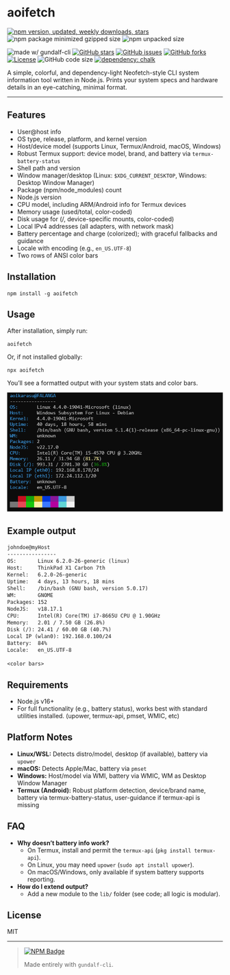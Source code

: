 # aoifetch

[![npm version, updated, weekly downloads, stars](https://nodei.co/npm/aoifetch.svg?style=shields&data=v,u,d,s&color=orange)](https://nodei.co/npm/aoifetch/)
![npm package minimized gzipped size](https://img.shields.io/bundlejs/size/aoifetch)
![npm unpacked size](https://img.shields.io/npm/unpacked-size/aoifetch)

![made w/ gundalf-cli](https://img.shields.io/badge/gundalf--cli-0.1.0-green)
[![GitHub stars](https://img.shields.io/github/stars/aoikarasu/aoifetch?style=social)](https://github.com/aoikarasu/aoifetch/stargazers)
[![GitHub issues](https://img.shields.io/github/issues/aoikarasu/aoifetch)](https://github.com/aoikarasu/aoifetch/issues)
[![GitHub forks](https://img.shields.io/github/forks/aoikarasu/aoifetch?style=social)](https://github.com/aoikarasu/aoifetch/network/members)
[![License](https://img.shields.io/github/license/aoikarasu/aoifetch)](./LICENSE)
![GitHub code size](https://img.shields.io/github/languages/code-size/aoikarasu/aoifetch)
[![dependency: chalk](https://img.shields.io/github/package-json/dependency-version/aoikarasu/aoifetch/chalk)](https://www.npmjs.com/package/chalk)

A simple, colorful, and dependency-light Neofetch-style CLI system information tool written in Node.js. Prints your system specs and hardware details in an eye-catching, minimal format.

---

## Features

- User@host info
- OS type, release, platform, and kernel version
- Host/device model (supports Linux, Termux/Android, macOS, Windows)
- Robust Termux support: device model, brand, and battery via `termux-battery-status`
- Shell path and version
- Window manager/desktop (Linux: `$XDG_CURRENT_DESKTOP`, Windows: Desktop Window Manager)
- Package (npm/node_modules) count
- Node.js version
- CPU model, including ARM/Android info for Termux devices
- Memory usage (used/total, color-coded)
- Disk usage for (/, device-specific mounts, color-coded)
- Local IPv4 addresses (all adapters, with network mask)
- Battery percentage and charge (colorized); with graceful fallbacks and guidance
- Locale with encoding (e.g., `en_US.UTF-8`)
- Two rows of ANSI color bars

## Installation

```
npm install -g aoifetch
```

## Usage

After installation, simply run:

```
aoifetch
```

Or, if not installed globally:

```
npx aoifetch
```

You’ll see a formatted output with your system stats and color bars.

![Sample aoifetch Output](https://raw.githubusercontent.com/aoikarasu/aoifetch/main/.github/aoifetch-sample.png)

## Example output

```
johndoe@myHost
----------------
OS:       Linux 6.2.0-26-generic (linux)
Host:     ThinkPad X1 Carbon 7th
Kernel:   6.2.0-26-generic
Uptime:   4 days, 13 hours, 18 mins
Shell:    /bin/bash (GNU bash, version 5.0.17)
WM:       GNOME
Packages: 152
NodeJS:   v18.17.1
CPU:      Intel(R) Core(TM) i7-8665U CPU @ 1.90GHz
Memory:   2.01 / 7.50 GB (26.8%)
Disk (/): 24.41 / 60.00 GB (40.7%)
Local IP (wlan0): 192.168.0.100/24
Battery:  84%
Locale:   en_US.UTF-8

<color bars>
```

## Requirements

- Node.js v16+
- For full functionality (e.g., battery status), works best with standard utilities installed. (upower, termux-api, pmset, WMIC, etc)

## Platform Notes

- **Linux/WSL:** Detects distro/model, desktop (if available), battery via `upower`
- **macOS:** Detects Apple/Mac, battery via `pmset`
- **Windows:** Host/model via WMI, battery via WMIC, WM as Desktop Window Manager
- **Termux (Android):** Robust platform detection, device/brand name, battery via termux-battery-status, user-guidance if termux-api is missing

## FAQ

- **Why doesn’t battery info work?**
  - On Termux, install and permit the `termux-api` (`pkg install termux-api`).
  - On Linux, you may need `upower` (`sudo apt install upower`).
  - On macOS/Windows, only available if system battery supports reporting.
- **How do I extend output?**
  - Add a new module to the `lib/` folder (see code; all logic is modular).

## License

MIT

---

> [![NPM Badge](https://nodei.co/npm/aoifetch.svg)](https://nodei.co/npm/aoifetch/)
> 
> Made entirely with `gundalf-cli`.
